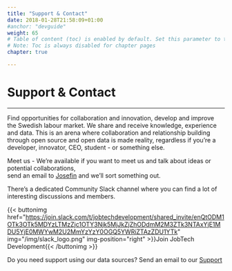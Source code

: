```yaml
---
title: "Support & Contact"
date: 2018-01-28T21:58:09+01:00
#anchor: "devguide"
weight: 65
# Table of content (toc) is enabled by default. Set this parameter to true to disable it.
# Note: Toc is always disabled for chapter pages
chapter: true

---
```

# Support & Contact
<hr>
Find opportunities for collaboration and innovation, develop and improve the Swedish labour market. 
We share and receive knowledge, experience and data. This is an arena where collaboration and relationship building through open source and open data is made reality, regardless if you’re a developer, innovator, CEO, student - or something else.


Meet us - We’re available if you want to meet us and talk about ideas or potential collaborations,  
send an email to [Josefin](mailto:josefin.berndtson@jobtechdev.se) and we’ll sort something out.

There’s a dedicated Community Slack channel where you can find a lot of interesting discussions and members.  
  
{{< buttonimg href="https://join.slack.com/t/jobtechdevelopment/shared_invite/enQtODM1OTk3OTk5MDYzLTMzZjc1OTY3Njk5MjJkZjZhODdmM2M3ZTk3NTAxYjE1MDU5YjE0MWYwM2U2MmYzYzY0OGQ5YWRiZTAzZDU1YTk"                
 img="/img/slack_logo.png" img-position="right" >}}Join JobTech Development{{< /buttonimg >}}  

Do you need support using our data sources?
Send an email to our [Support](mailto:support@jobtechdev.se)



